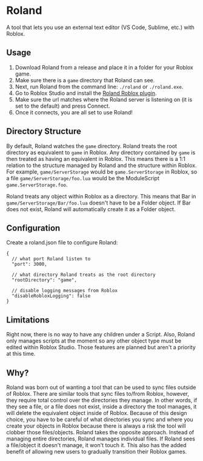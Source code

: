 # Roland
A tool that lets you use an external text editor (VS Code, Sublime, etc.) with Roblox.

## Usage
 1. Download Roland from a release and place it in a folder for your Roblox game.
 2. Make sure there is a `game` directory that Roland can see.
 3. Next, run Roland from the command line: `./roland` or `./roland.exe`.
 4. Go to Roblox Studio and install the [Roland Roblox plugin](https://www.roblox.com/library/13061056587/Roland).
 5. Make sure the url matches where the Roland server is listening on (it is set to the default) and press Connect.
 6. Once it connects, you are all set to use Roland!

## Directory Structure
By default, Roland watches the `game` directory. Roland treats the root directory as equivalent to `game` in Roblox. Any directory contained by `game` is then treated as having an equivalent in Roblox. This means there is a 1:1 relation to the structure managed by Roland and the structure within Roblox. For example, `game/ServerStorage` would be `game.ServerStorage` in Roblox, so a file `game/ServerStorage/foo.lua` would be the ModuleScript `game.ServerStorage.foo`.

Roland treats any object within Roblox as a directory. This means that Bar in `game/ServerStorage/Bar/foo.lua` doesn't have to be a Folder object. If Bar does not exist, Roland will automatically create it as a Folder object.

## Configuration
Create a roland.json file to configure Roland:
```jsonc
{
  // what port Roland listen to
  "port": 3000,
  
  // what directory Roland treats as the root directory
  "rootDirectory": "game",

  // disable logging messages from Roblox
  "disableRobloxLogging": false
}
```

## Limitations
Right now, there is no way to have any children under a Script. Also, Roland only manages scripts at the moment so any other object type must be edited within Roblox Studio. Those features are planned but aren't a priority at this time.

## Why?
Roland was born out of wanting a tool that can be used to sync files outside of Roblox. There are similar tools that sync files to/from Roblox, however, they require total control over the directories they manage. In other words, if they see a file, or a file does not exist, inside a directory the tool manages, it will delete the equivalent object inside of Roblox. Because of this design choice, you have to be careful of what directories you sync and where you create your objects in Roblox because there is always a risk the tool will clobber those files/objects. Roland takes the opposite approach. Instead of managing entire directories, Roland manages individual files. If Roland sees a file/object it doesn't manage, it won't touch it. This also has the added benefit of allowing new users to gradually transition their Roblox games.
